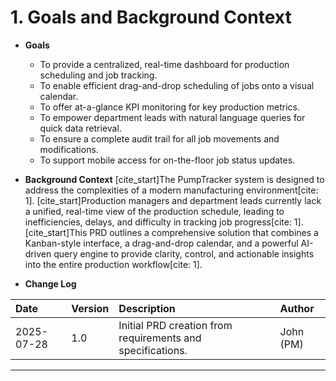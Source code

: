 # **1. Goals and Background Context**

* **Goals**
    * To provide a centralized, real-time dashboard for production scheduling and job tracking.
    * To enable efficient drag-and-drop scheduling of jobs onto a visual calendar.
    * To offer at-a-glance KPI monitoring for key production metrics.
    * To empower department leads with natural language queries for quick data retrieval.
    * To ensure a complete audit trail for all job movements and modifications.
    * To support mobile access for on-the-floor job status updates.

* **Background Context**
    [cite_start]The PumpTracker system is designed to address the complexities of a modern manufacturing environment[cite: 1]. [cite_start]Production managers and department leads currently lack a unified, real-time view of the production schedule, leading to inefficiencies, delays, and difficulty in tracking job progress[cite: 1]. [cite_start]This PRD outlines a comprehensive solution that combines a Kanban-style interface, a drag-and-drop calendar, and a powerful AI-driven query engine to provide clarity, control, and actionable insights into the entire production workflow[cite: 1].

* **Change Log**

| Date | Version | Description | Author |
| :--- | :--- | :--- | :--- |
| 2025-07-28 | 1.0 | Initial PRD creation from requirements and specifications. | John (PM) |

---
